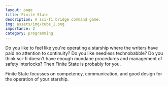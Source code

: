 ```yaml
---
layout: page
title: Finite State
description: A sci-fi bridge command game.
img: assets/img/cube_1.png
importance: 2
category: programming
---
```


Do you like to feel like you're operating a starship where the writers have paid no attention to continuity? Do you like needless technobabble? Do you think sci-fi doesn't have enough mundane procedures and management of safety interlocks? Then Finite State is probably for you.

Finite State focusses on competency, communication, and good design for the operation of your starship.
